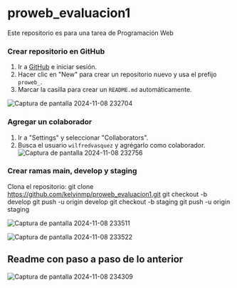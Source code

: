 # proweb_evaluacion1
Este repositorio es para una tarea de Programación Web

### Crear repositorio en GitHub
1. Ir a [GitHub](https://github.com/) e iniciar sesión.
2. Hacer clic en "New" para crear un repositorio nuevo y usa el prefijo `proweb_`.
3. Marcar la casilla para crear un `README.md` automáticamente.

![Captura de pantalla 2024-11-08 232704](https://github.com/user-attachments/assets/13ba89f0-5f57-4e89-a1c0-d489abb0fd0c)


### Agregar un colaborador
1. Ir a "Settings" y seleccionar "Collaborators".
2. Busca el usuario `wilfredvasquez` y agrégarlo como colaborador.
![Captura de pantalla 2024-11-08 232756](https://github.com/user-attachments/assets/5e9b65e5-aa55-4104-b2dd-5fc8f48c5b28)

### Crear ramas main, develop y staging
Clona el repositorio:
git clone https://github.com/kelvinmp/proweb_evaluacion1.git
git checkout -b develop
git push -u origin develop
git checkout -b staging
git push -u origin staging

![Captura de pantalla 2024-11-08 233511](https://github.com/user-attachments/assets/da474e4f-dc3d-40cb-8b4f-edfa52d3f42b)

![Captura de pantalla 2024-11-08 233522](https://github.com/user-attachments/assets/ba5aff5d-4bc5-49e9-901d-dde2ad64d0d2)

## Readme con paso a paso de lo anterior

![Captura de pantalla 2024-11-08 234309](https://github.com/user-attachments/assets/fd00184c-d9f2-425c-acaa-f46e673190bb)


